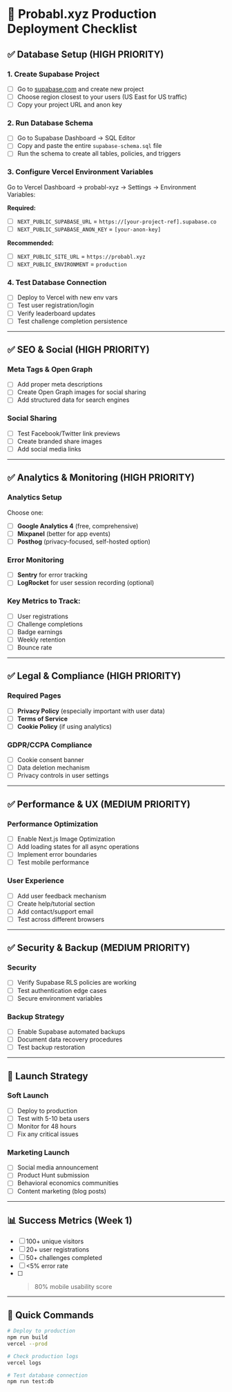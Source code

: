 # 🚀 Probabl.xyz Production Deployment Checklist

## ✅ Database Setup (HIGH PRIORITY)

### 1. Create Supabase Project
- [ ] Go to [supabase.com](https://supabase.com) and create new project
- [ ] Choose region closest to your users (US East for US traffic)
- [ ] Copy your project URL and anon key

### 2. Run Database Schema
- [ ] Go to Supabase Dashboard → SQL Editor
- [ ] Copy and paste the entire `supabase-schema.sql` file
- [ ] Run the schema to create all tables, policies, and triggers

### 3. Configure Vercel Environment Variables
Go to Vercel Dashboard → probabl-xyz → Settings → Environment Variables:

**Required:**
- [ ] `NEXT_PUBLIC_SUPABASE_URL` = `https://[your-project-ref].supabase.co`
- [ ] `NEXT_PUBLIC_SUPABASE_ANON_KEY` = `[your-anon-key]`

**Recommended:**
- [ ] `NEXT_PUBLIC_SITE_URL` = `https://probabl.xyz`
- [ ] `NEXT_PUBLIC_ENVIRONMENT` = `production`

### 4. Test Database Connection
- [ ] Deploy to Vercel with new env vars
- [ ] Test user registration/login
- [ ] Verify leaderboard updates
- [ ] Test challenge completion persistence

---

## ✅ SEO & Social (HIGH PRIORITY)

### Meta Tags & Open Graph
- [ ] Add proper meta descriptions
- [ ] Create Open Graph images for social sharing
- [ ] Add structured data for search engines

### Social Sharing
- [ ] Test Facebook/Twitter link previews
- [ ] Create branded share images
- [ ] Add social media links

---

## ✅ Analytics & Monitoring (HIGH PRIORITY)

### Analytics Setup
Choose one:
- [ ] **Google Analytics 4** (free, comprehensive)
- [ ] **Mixpanel** (better for app events)
- [ ] **Posthog** (privacy-focused, self-hosted option)

### Error Monitoring
- [ ] **Sentry** for error tracking
- [ ] **LogRocket** for user session recording (optional)

### Key Metrics to Track:
- [ ] User registrations
- [ ] Challenge completions  
- [ ] Badge earnings
- [ ] Weekly retention
- [ ] Bounce rate

---

## ✅ Legal & Compliance (HIGH PRIORITY)

### Required Pages
- [ ] **Privacy Policy** (especially important with user data)
- [ ] **Terms of Service**
- [ ] **Cookie Policy** (if using analytics)

### GDPR/CCPA Compliance
- [ ] Cookie consent banner
- [ ] Data deletion mechanism
- [ ] Privacy controls in user settings

---

## ✅ Performance & UX (MEDIUM PRIORITY)

### Performance Optimization
- [ ] Enable Next.js Image Optimization
- [ ] Add loading states for all async operations
- [ ] Implement error boundaries
- [ ] Test mobile performance

### User Experience
- [ ] Add user feedback mechanism
- [ ] Create help/tutorial section
- [ ] Add contact/support email
- [ ] Test across different browsers

---

## ✅ Security & Backup (MEDIUM PRIORITY)

### Security
- [ ] Verify Supabase RLS policies are working
- [ ] Test authentication edge cases
- [ ] Secure environment variables

### Backup Strategy
- [ ] Enable Supabase automated backups
- [ ] Document data recovery procedures
- [ ] Test backup restoration

---

## 🎯 Launch Strategy

### Soft Launch
- [ ] Deploy to production
- [ ] Test with 5-10 beta users
- [ ] Monitor for 48 hours
- [ ] Fix any critical issues

### Marketing Launch
- [ ] Social media announcement
- [ ] Product Hunt submission
- [ ] Behavioral economics communities
- [ ] Content marketing (blog posts)

---

## 📊 Success Metrics (Week 1)
- [ ] 100+ unique visitors
- [ ] 20+ user registrations  
- [ ] 50+ challenges completed
- [ ] <5% error rate
- [ ] >80% mobile usability score

---

## 🔧 Quick Commands

```bash
# Deploy to production
npm run build
vercel --prod

# Check production logs
vercel logs

# Test database connection
npm run test:db
```